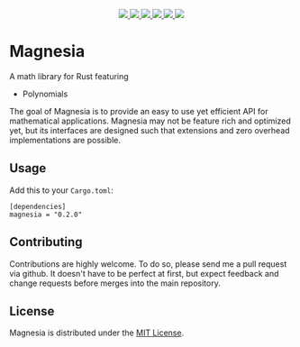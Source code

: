 <p align="center">
  <a href="https://github.com/ralphtandetzky/magnesia/actions"> 
    <img src="https://img.shields.io/github/workflow/status/ralphtandetzky/magnesia/Cargo%20Build%20&%20Test?label=build%20%26%20test" /> 
  </a>
  <a href="https://docs.rs/magnesia/latest/magnesia/"> 
    <img src="https://img.shields.io/docsrs/magnesia" /> 
  </a>
  <a href="https://crates.io/crates/magnesia"> 
    <img src="https://img.shields.io/crates/d/magnesia" /> 
  </a>
  <a href="https://choosealicense.com/licenses/mit/"> 
    <img src="https://img.shields.io/crates/l/magnesia" /> 
  </a>
  <a href="https://crates.io/crates/magnesia"> 
    <img src="https://img.shields.io/crates/v/magnesia" /> 
  </a>
  <a href="https://github.com/ralphtandetzky/magnesia/graphs/contributors"> 
    <img src="https://img.shields.io/github/contributors/ralphtandetzky/magnesia" /> 
  </a>
</p>
  
# Magnesia

A math library for Rust featuring
* Polynomials

The goal of Magnesia is to provide an easy to use yet efficient API for mathematical applications. Magnesia may not be feature rich and optimized yet, but its interfaces are designed such that extensions and zero overhead implementations are possible.

## Usage

Add this to your `Cargo.toml`:
```text
[dependencies]
magnesia = "0.2.0"
```

## Contributing

Contributions are highly welcome. To do so, please send me a pull request via github. It doesn't have to be perfect at first, but expect feedback and change requests before merges into the main repository.

## License

Magnesia is distributed under the [MIT License](LICENSE.md).
